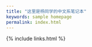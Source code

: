 ```yaml
---
title: "这里是杨同学的中文系笔记本"
keywords: sample homepage
permalink: index.html
---
```


{% include links.html %}
